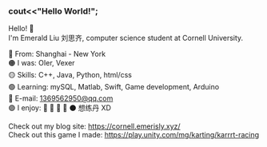 ### cout<<"Hello World!";

Hello! 🌼  
I'm Emerald Liu 刘思齐, computer science student at Cornell University.

🔴 From: Shanghai - New York  
🟠 I was: OIer, Vexer  
🟡 Skills: C++, Java, Python, html/css  
🟢 Learning: mySQL, Matlab, Swift, Game development, Arduino  
🔵 E-mail: 1369562950@qq.com  
🟣 I enjoy: 🎨 🏀 🎹 🎸
⚫ 想练丹 XD  


Check out my blog site:
https://cornell.emerisly.xyz/  
Check out this game I made:
https://play.unity.com/mg/karting/karrrt-racing  
